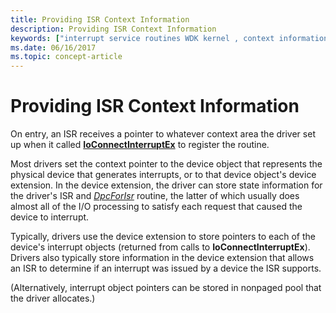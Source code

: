 ```yaml
---
title: Providing ISR Context Information
description: Providing ISR Context Information
keywords: ["interrupt service routines WDK kernel , context information", "ISRs WDK kernel , context information", "interrupt objects WDK kernel , context information", "context information WDK interrupts", "pointers WDK interrupts"]
ms.date: 06/16/2017
ms.topic: concept-article
---
```


# Providing ISR Context Information





On entry, an ISR receives a pointer to whatever context area the driver set up when it called [**IoConnectInterruptEx**](/windows-hardware/drivers/ddi/wdm/nf-wdm-ioconnectinterruptex) to register the routine.

Most drivers set the context pointer to the device object that represents the physical device that generates interrupts, or to that device object's device extension. In the device extension, the driver can store state information for the driver's ISR and [*DpcForIsr*](/windows-hardware/drivers/ddi/wdm/nc-wdm-io_dpc_routine) routine, the latter of which usually does almost all of the I/O processing to satisfy each request that caused the device to interrupt.

Typically, drivers use the device extension to store pointers to each of the device's interrupt objects (returned from calls to **IoConnectInterruptEx**). Drivers also typically store information in the device extension that allows an ISR to determine if an interrupt was issued by a device the ISR supports.

(Alternatively, interrupt object pointers can be stored in nonpaged pool that the driver allocates.)

 

